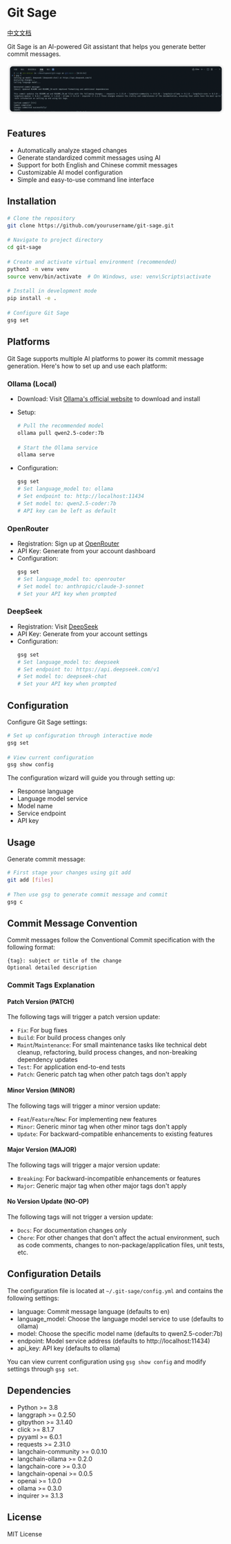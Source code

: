 # Git Sage

[中文文档](README_CN.md)

Git Sage is an AI-powered Git assistant that helps you generate better commit messages.

![Git Sage Overview](docs/image.png)

## Features

- Automatically analyze staged changes
- Generate standardized commit messages using AI
- Support for both English and Chinese commit messages
- Customizable AI model configuration
- Simple and easy-to-use command line interface

## Installation

```bash
# Clone the repository
git clone https://github.com/yourusername/git-sage.git

# Navigate to project directory
cd git-sage

# Create and activate virtual environment (recommended)
python3 -m venv venv
source venv/bin/activate  # On Windows, use: venv\Scripts\activate

# Install in development mode
pip install -e .

# Configure Git Sage
gsg set
```

## Platforms

Git Sage supports multiple AI platforms to power its commit message generation. Here's how to set up and use each platform:

### Ollama (Local)

- Download: Visit [Ollama's official website](https://ollama.ai) to download and install
- Setup:

  ```bash
  # Pull the recommended model
  ollama pull qwen2.5-coder:7b

  # Start the Ollama service
  ollama serve
  ```

- Configuration:
  ```bash
  gsg set
  # Set language_model to: ollama
  # Set endpoint to: http://localhost:11434
  # Set model to: qwen2.5-coder:7b
  # API key can be left as default
  ```

### OpenRouter

- Registration: Sign up at [OpenRouter](https://openrouter.ai)
- API Key: Generate from your account dashboard
- Configuration:
  ```bash
  gsg set
  # Set language_model to: openrouter
  # Set model to: anthropic/claude-3-sonnet
  # Set your API key when prompted
  ```

### DeepSeek

- Registration: Visit [DeepSeek](https://platform.deepseek.com)
- API Key: Generate from your account settings
- Configuration:
  ```bash
  gsg set
  # Set language_model to: deepseek
  # Set endpoint to: https://api.deepseek.com/v1
  # Set model to: deepseek-chat
  # Set your API key when prompted
  ```

## Configuration

Configure Git Sage settings:

```bash
# Set up configuration through interactive mode
gsg set

# View current configuration
gsg show config
```

The configuration wizard will guide you through setting up:

- Response language
- Language model service
- Model name
- Service endpoint
- API key

## Usage

Generate commit message:

```bash
# First stage your changes using git add
git add [files]

# Then use gsg to generate commit message and commit
gsg c
```

## Commit Message Convention

Commit messages follow the Conventional Commit specification with the following format:

```
{tag}: subject or title of the change
Optional detailed description
```

### Commit Tags Explanation

#### Patch Version (PATCH)

The following tags will trigger a patch version update:

- `Fix`: For bug fixes
- `Build`: For build process changes only
- `Maint`/`Maintenance`: For small maintenance tasks like technical debt cleanup, refactoring, build process changes, and non-breaking dependency updates
- `Test`: For application end-to-end tests
- `Patch`: Generic patch tag when other patch tags don't apply

#### Minor Version (MINOR)

The following tags will trigger a minor version update:

- `Feat`/`Feature`/`New`: For implementing new features
- `Minor`: Generic minor tag when other minor tags don't apply
- `Update`: For backward-compatible enhancements to existing features

#### Major Version (MAJOR)

The following tags will trigger a major version update:

- `Breaking`: For backward-incompatible enhancements or features
- `Major`: Generic major tag when other major tags don't apply

#### No Version Update (NO-OP)

The following tags will not trigger a version update:

- `Docs`: For documentation changes only
- `Chore`: For other changes that don't affect the actual environment, such as code comments, changes to non-package/application files, unit tests, etc.

## Configuration Details

The configuration file is located at `~/.git-sage/config.yml` and contains the following settings:

- language: Commit message language (defaults to en)
- language_model: Choose the language model service to use (defaults to ollama)
- model: Choose the specific model name (defaults to qwen2.5-coder:7b)
- endpoint: Model service address (defaults to http://localhost:11434)
- api_key: API key (defaults to ollama)

You can view current configuration using `gsg show config` and modify settings through `gsg set`.

## Dependencies

- Python >= 3.8
- langgraph >= 0.2.50
- gitpython >= 3.1.40
- click >= 8.1.7
- pyyaml >= 6.0.1
- requests >= 2.31.0
- langchain-community >= 0.0.10
- langchain-ollama >= 0.2.0
- langchain-core >= 0.3.0
- langchain-openai >= 0.0.5
- openai >= 1.0.0
- ollama >= 0.3.0
- inquirer >= 3.1.3

## License

MIT License
